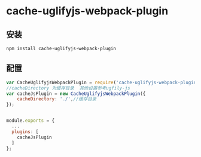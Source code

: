 # cache-uglifyjs-webpack-plugin

## 安装

```shell
npm install cache-uglifyjs-webpack-plugin
```

## 配置
``` javascript
var CacheUglifyjsWebpackPlugin = require('cache-uglifyjs-webpack-plugin');
//cacheDirectory 为缓存目录  其他设置参考ugfily-js
var cacheJsPlugin = new CacheUglifyjsWebpackPlugin({
    cacheDirectory: './',//缓存目录
});


module.exports = {
  ...
  plugins: [
    cacheJsPlugin
  ]
};
```

